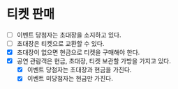 # 티켓 판매

- [ ] 이벤트 당첨자는 초대장을 소지하고 있다.
- [ ] 초대장은 티켓으로 교환할 수 있다.
- [x] 초대장이 없으면 현금으로 티켓을 구매해야 한다.
- [x] 공연 관람객은 현금, 초대장, 티켓 보관할 가방을 가지고 있다.
  - [x] 이벤트 당첨자는 초대장과 현금을 가진다.
  - [x] 이벤트 미당첨자는 현금만 가진다.
